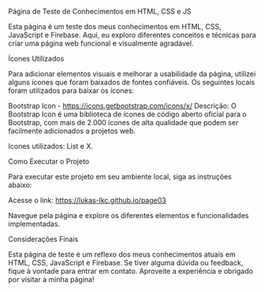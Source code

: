 Página de Teste de Conhecimentos em HTML, CSS e JS

Esta página é um teste dos meus conhecimentos em HTML, CSS, JavaScript e Firebase. Aqui, eu exploro diferentes conceitos e técnicas para criar uma página web funcional e visualmente agradável.

Ícones Utilizados

Para adicionar elementos visuais e melhorar a usabilidade da página, utilizei alguns ícones que foram baixados de fontes confiáveis. Os seguintes locais foram utilizados para baixar os ícones:

Bootstrap Icon - https://icons.getbootstrap.com/icons/x/ Descrição: O Bootstrap Icon é uma biblioteca de ícones de código aberto oficial para o Bootstrap, com mais de 2.000 ícones de alta qualidade que podem ser facilmente adicionados a projetos web.

Icones utilizados: List e X.

Como Executar o Projeto

Para executar este projeto em seu ambiente local, siga as instruções abaixo:

Acesse o link: https://lukas-lkc.github.io/page03

Navegue pela página e explore os diferentes elementos e funcionalidades implementadas.

Considerações Finais

Esta página de teste é um reflexo dos meus conhecimentos atuais em HTML, CSS, JavaScript e Firebase. Se tiver alguma dúvida ou feedback, fique à vontade para entrar em contato. Aproveite a experiência e obrigado por visitar a minha página!
